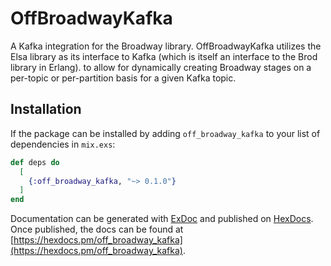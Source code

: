 # OffBroadwayKafka

A Kafka integration for the Broadway library. OffBroadwayKafka utilizes the Elsa library
as its interface to Kafka (which is itself an interface to the Brod library in Erlang).
to allow for dynamically creating Broadway stages on a per-topic or per-partition basis
for a given Kafka topic.

## Installation

If the package can be installed by adding `off_broadway_kafka` to your list of 
dependencies in `mix.exs`:

```elixir
def deps do
  [
    {:off_broadway_kafka, "~> 0.1.0"}
  ]
end
```

Documentation can be generated with [ExDoc](https://github.com/elixir-lang/ex_doc)
and published on [HexDocs](https://hexdocs.pm). Once published, the docs can
be found at [https://hexdocs.pm/off_broadway_kafka](https://hexdocs.pm/off_broadway_kafka).

